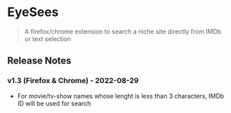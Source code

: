 # EyeSees

> A firefox/chrome extension to search a niche site directly from IMDb or text selection

## Release Notes
### v1.3 (Firefox & Chrome) - 2022-08-29
- For movie/tv-show names whose lenght is less than 3 characters, IMDb ID will be used for search